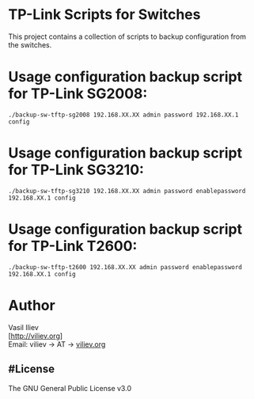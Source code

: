 <h1><a id="TPLink_Scripts_for_Switches_0"></a>TP-Link Scripts for Switches</h1> <p>This project contains a collection of scripts to backup configuration from the switches.</p> <h1><a id="Usage_configuration_backup_script_for_TPLink_SG2008_4"></a>Usage configuration backup script for TP-Link SG2008:</h1> <pre><code class="language-sh">./backup-sw-tftp-sg2008 <span class="hljs-number">192.168</span>.XX.XX admin password <span class="hljs-number">192.168</span>.XX.<span class="hljs-number">1</span> config </code></pre> <h1><a id="Usage_configuration_backup_script_for_TPLink_SG3210_9"></a>Usage configuration backup script for TP-Link SG3210:</h1> <pre><code class="language-sh">./backup-sw-tftp-sg3210 <span class="hljs-number">192.168</span>.XX.XX admin password enablepassword <span class="hljs-number">192.168</span>.XX.<span class="hljs-number">1</span> config </code></pre> <h1><a id="Usage_configuration_backup_script_for_TPLink_T2600_13"></a>Usage configuration backup script for TP-Link T2600:</h1> <pre><code class="language-sh">./backup-sw-tftp-t2600 <span class="hljs-number">192.168</span>.XX.XX admin password enablepassword <span class="hljs-number">192.168</span>.XX.<span class="hljs-number">1</span> config </code></pre> <h1><a id="Author_17"></a>Author</h1> <p>Vasil Iliev<br> [<a href="http://viliev.org">http://viliev.org</a>]<br> Email: viliev → AT → <a href="http://viliev.org">viliev.org</a></p> <h2><a id="License_22"></a>#License</h2> <p>The GNU General Public License v3.0</p>
